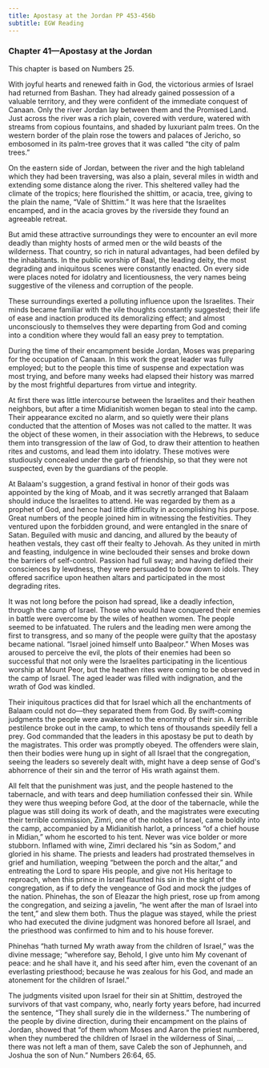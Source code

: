 ```yaml
---
title: Apostasy at the Jordan PP 453-456b
subtitle: EGW Reading
---
```


### Chapter 41—Apostasy at the Jordan

This chapter is based on Numbers 25.

With joyful hearts and renewed faith in God, the victorious armies of Israel had returned from Bashan. They had already gained possession of a valuable territory, and they were confident of the immediate conquest of Canaan. Only the river Jordan lay between them and the Promised Land. Just across the river was a rich plain, covered with verdure, watered with streams from copious fountains, and shaded by luxuriant palm trees. On the western border of the plain rose the towers and palaces of Jericho, so embosomed in its palm-tree groves that it was called “the city of palm trees.”

On the eastern side of Jordan, between the river and the high tableland which they had been traversing, was also a plain, several miles in width and extending some distance along the river. This sheltered valley had the climate of the tropics; here flourished the shittim, or acacia, tree, giving to the plain the name, “Vale of Shittim.” It was here that the Israelites encamped, and in the acacia groves by the riverside they found an agreeable retreat.

But amid these attractive surroundings they were to encounter an evil more deadly than mighty hosts of armed men or the wild beasts of the wilderness. That country, so rich in natural advantages, had been defiled by the inhabitants. In the public worship of Baal, the leading deity, the most degrading and iniquitous scenes were constantly enacted. On every side were places noted for idolatry and licentiousness, the very names being suggestive of the vileness and corruption of the people.

These surroundings exerted a polluting influence upon the Israelites. Their minds became familiar with the vile thoughts constantly suggested; their life of ease and inaction produced its demoralizing effect; and almost unconsciously to themselves they were departing from God and coming into a condition where they would fall an easy prey to temptation.

During the time of their encampment beside Jordan, Moses was preparing for the occupation of Canaan. In this work the great leader was fully employed; but to the people this time of suspense and expectation was most trying, and before many weeks had elapsed their history was marred by the most frightful departures from virtue and integrity.

At first there was little intercourse between the Israelites and their heathen neighbors, but after a time Midianitish women began to steal into the camp. Their appearance excited no alarm, and so quietly were their plans conducted that the attention of Moses was not called to the matter. It was the object of these women, in their association with the Hebrews, to seduce them into transgression of the law of God, to draw their attention to heathen rites and customs, and lead them into idolatry. These motives were studiously concealed under the garb of friendship, so that they were not suspected, even by the guardians of the people.

At Balaam's suggestion, a grand festival in honor of their gods was appointed by the king of Moab, and it was secretly arranged that Balaam should induce the Israelites to attend. He was regarded by them as a prophet of God, and hence had little difficulty in accomplishing his purpose. Great numbers of the people joined him in witnessing the festivities. They ventured upon the forbidden ground, and were entangled in the snare of Satan. Beguiled with music and dancing, and allured by the beauty of heathen vestals, they cast off their fealty to Jehovah. As they united in mirth and feasting, indulgence in wine beclouded their senses and broke down the barriers of self-control. Passion had full sway; and having defiled their consciences by lewdness, they were persuaded to bow down to idols. They offered sacrifice upon heathen altars and participated in the most degrading rites.

It was not long before the poison had spread, like a deadly infection, through the camp of Israel. Those who would have conquered their enemies in battle were overcome by the wiles of heathen women. The people seemed to be infatuated. The rulers and the leading men were among the first to transgress, and so many of the people were guilty that the apostasy became national. “Israel joined himself unto Baalpeor.” When Moses was aroused to perceive the evil, the plots of their enemies had been so successful that not only were the Israelites participating in the licentious worship at Mount Peor, but the heathen rites were coming to be observed in the camp of Israel. The aged leader was filled with indignation, and the wrath of God was kindled.

Their iniquitous practices did that for Israel which all the enchantments of Balaam could not do—they separated them from God. By swift-coming judgments the people were awakened to the enormity of their sin. A terrible pestilence broke out in the camp, to which tens of thousands speedily fell a prey. God commanded that the leaders in this apostasy be put to death by the magistrates. This order was promptly obeyed. The offenders were slain, then their bodies were hung up in sight of all Israel that the congregation, seeing the leaders so severely dealt with, might have a deep sense of God's abhorrence of their sin and the terror of His wrath against them.

All felt that the punishment was just, and the people hastened to the tabernacle, and with tears and deep humiliation confessed their sin. While they were thus weeping before God, at the door of the tabernacle, while the plague was still doing its work of death, and the magistrates were executing their terrible commission, Zimri, one of the nobles of Israel, came boldly into the camp, accompanied by a Midianitish harlot, a princess “of a chief house in Midian,” whom he escorted to his tent. Never was vice bolder or more stubborn. Inflamed with wine, Zimri declared his “sin as Sodom,” and gloried in his shame. The priests and leaders had prostrated themselves in grief and humiliation, weeping “between the porch and the altar,” and entreating the Lord to spare His people, and give not His heritage to reproach, when this prince in Israel flaunted his sin in the sight of the congregation, as if to defy the vengeance of God and mock the judges of the nation. Phinehas, the son of Eleazar the high priest, rose up from among the congregation, and seizing a javelin, “he went after the man of Israel into the tent,” and slew them both. Thus the plague was stayed, while the priest who had executed the divine judgment was honored before all Israel, and the priesthood was confirmed to him and to his house forever.

Phinehas “hath turned My wrath away from the children of Israel,” was the divine message; “wherefore say, Behold, I give unto him My covenant of peace: and he shall have it, and his seed after him, even the covenant of an everlasting priesthood; because he was zealous for his God, and made an atonement for the children of Israel.”

The judgments visited upon Israel for their sin at Shittim, destroyed the survivors of that vast company, who, nearly forty years before, had incurred the sentence, “They shall surely die in the wilderness.” The numbering of the people by divine direction, during their encampment on the plains of Jordan, showed that “of them whom Moses and Aaron the priest numbered, when they numbered the children of Israel in the wilderness of Sinai, ... there was not left a man of them, save Caleb the son of Jephunneh, and Joshua the son of Nun.” Numbers 26:64, 65.